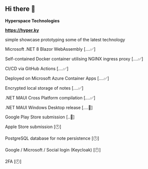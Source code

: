 ## Hi there 👋

**Hyperspace Technologies** 

**https://hyper.ky** 

simple showcase prototyping some of the latest technology


Microsoft .NET 8 Blazor WebAssembly [....✅]

Self-contained Docker container utilising NGINX ingress proxy [....✅]

CI/CD via GitHub Actions [....✅]

Deployed on Microsoft Azure Container Apps [....✅]

Encrypted local storage of notes [....✅]

.NET MAUI Cross Platform compilation [....✅]

.NET MAUI Windows Desktop release [....🔧]

Google Play Store submission [..🔧]

Apple Store submission [🕛]

PostgreSQL database for note persistence [🕛]

Google / Microsoft / Social login (Keycloak) [🕛]

2FA [🕛]
